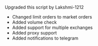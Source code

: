Upgraded this script by Lakshmi-1212
- Changed limit orders to market orders
- Added volume check
- Added support for multiple exchanges
- Added proxy support
- Added notifications to telegram
